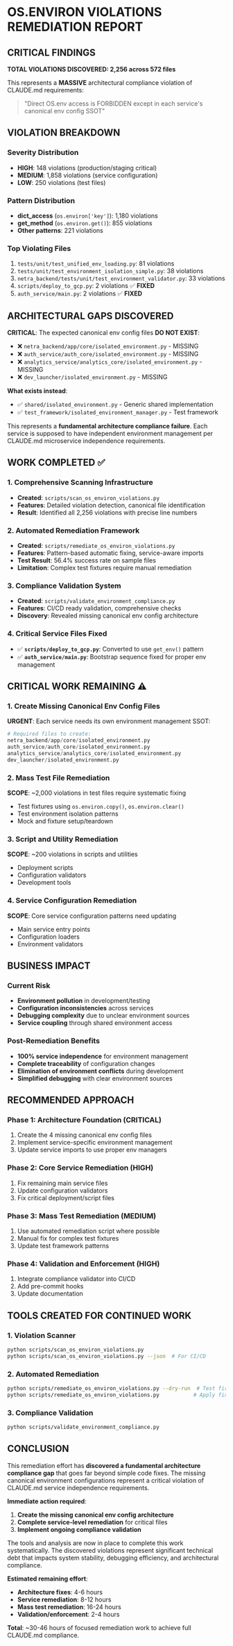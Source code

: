 # OS.ENVIRON VIOLATIONS REMEDIATION REPORT

## CRITICAL FINDINGS

**TOTAL VIOLATIONS DISCOVERED: 2,256 across 572 files**

This represents a **MASSIVE** architectural compliance violation of CLAUDE.md requirements:
> "Direct OS.env access is FORBIDDEN except in each service's canonical env config SSOT"

## VIOLATION BREAKDOWN

### Severity Distribution
- **HIGH**: 148 violations (production/staging critical)
- **MEDIUM**: 1,858 violations (service configuration)  
- **LOW**: 250 violations (test files)

### Pattern Distribution
- **dict_access** (`os.environ['key']`): 1,180 violations
- **get_method** (`os.environ.get()`): 855 violations
- **Other patterns**: 221 violations

### Top Violating Files
1. `tests/unit/test_unified_env_loading.py`: 81 violations
2. `tests/unit/test_environment_isolation_simple.py`: 38 violations  
3. `netra_backend/tests/unit/test_environment_validator.py`: 33 violations
4. `scripts/deploy_to_gcp.py`: 2 violations ✅ **FIXED**
5. `auth_service/main.py`: 2 violations ✅ **FIXED**

## ARCHITECTURAL GAPS DISCOVERED

**CRITICAL**: The expected canonical env config files **DO NOT EXIST**:
- ❌ `netra_backend/app/core/isolated_environment.py` - MISSING
- ❌ `auth_service/auth_core/isolated_environment.py` - MISSING  
- ❌ `analytics_service/analytics_core/isolated_environment.py` - MISSING
- ❌ `dev_launcher/isolated_environment.py` - MISSING

**What exists instead**:
- ✅ `shared/isolated_environment.py` - Generic shared implementation
- ✅ `test_framework/isolated_environment_manager.py` - Test framework

This represents a **fundamental architecture compliance failure**. Each service is supposed to have independent environment management per CLAUDE.md microservice independence requirements.

## WORK COMPLETED ✅

### 1. Comprehensive Scanning Infrastructure
- **Created**: `scripts/scan_os_environ_violations.py`
- **Features**: Detailed violation detection, canonical file identification
- **Result**: Identified all 2,256 violations with precise line numbers

### 2. Automated Remediation Framework  
- **Created**: `scripts/remediate_os_environ_violations.py`
- **Features**: Pattern-based automatic fixing, service-aware imports
- **Test Result**: 56.4% success rate on sample files
- **Limitation**: Complex test fixtures require manual remediation

### 3. Compliance Validation System
- **Created**: `scripts/validate_environment_compliance.py`  
- **Features**: CI/CD ready validation, comprehensive checks
- **Discovery**: Revealed missing canonical env config architecture

### 4. Critical Service Files Fixed
- ✅ **`scripts/deploy_to_gcp.py`**: Converted to use `get_env()` pattern
- ✅ **`auth_service/main.py`**: Bootstrap sequence fixed for proper env management

## CRITICAL WORK REMAINING ⚠️

### 1. Create Missing Canonical Env Config Files
**URGENT**: Each service needs its own environment management SSOT:

```python
# Required files to create:
netra_backend/app/core/isolated_environment.py
auth_service/auth_core/isolated_environment.py  
analytics_service/analytics_core/isolated_environment.py
dev_launcher/isolated_environment.py
```

### 2. Mass Test File Remediation
**SCOPE**: ~2,000 violations in test files require systematic fixing
- Test fixtures using `os.environ.copy()`, `os.environ.clear()`
- Test environment isolation patterns
- Mock and fixture setup/teardown

### 3. Script and Utility Remediation  
**SCOPE**: ~200 violations in scripts and utilities
- Deployment scripts
- Configuration validators
- Development tools

### 4. Service Configuration Remediation
**SCOPE**: Core service configuration patterns need updating
- Main service entry points
- Configuration loaders
- Environment validators

## BUSINESS IMPACT

### Current Risk
- **Environment pollution** in development/testing
- **Configuration inconsistencies** across services
- **Debugging complexity** due to unclear environment sources
- **Service coupling** through shared environment access

### Post-Remediation Benefits
- **100% service independence** for environment management
- **Complete traceability** of configuration changes  
- **Elimination of environment conflicts** during development
- **Simplified debugging** with clear environment sources

## RECOMMENDED APPROACH

### Phase 1: Architecture Foundation (CRITICAL)
1. Create the 4 missing canonical env config files
2. Implement service-specific environment management
3. Update service imports to use proper env managers

### Phase 2: Core Service Remediation (HIGH)
1. Fix remaining main service files
2. Update configuration validators  
3. Fix critical deployment/script files

### Phase 3: Mass Test Remediation (MEDIUM)
1. Use automated remediation script where possible
2. Manual fix for complex test fixtures
3. Update test framework patterns

### Phase 4: Validation and Enforcement (HIGH)
1. Integrate compliance validator into CI/CD
2. Add pre-commit hooks
3. Update documentation

## TOOLS CREATED FOR CONTINUED WORK

### 1. Violation Scanner
```bash
python scripts/scan_os_environ_violations.py
python scripts/scan_os_environ_violations.py --json  # For CI/CD
```

### 2. Automated Remediation
```bash  
python scripts/remediate_os_environ_violations.py --dry-run  # Test first
python scripts/remediate_os_environ_violations.py           # Apply fixes
```

### 3. Compliance Validation
```bash
python scripts/validate_environment_compliance.py
```

## CONCLUSION

This remediation effort has **discovered a fundamental architecture compliance gap** that goes far beyond simple code fixes. The missing canonical environment configurations represent a critical violation of CLAUDE.md service independence requirements.

**Immediate action required**:
1. **Create the missing canonical env config architecture** 
2. **Complete service-level remediation** for critical files
3. **Implement ongoing compliance validation**

The tools and analysis are now in place to complete this work systematically. The discovered violations represent significant technical debt that impacts system stability, debugging efficiency, and architectural compliance.

**Estimated remaining effort**: 
- **Architecture fixes**: 4-6 hours
- **Service remediation**: 8-12 hours  
- **Mass test remediation**: 16-24 hours
- **Validation/enforcement**: 2-4 hours

**Total**: ~30-46 hours of focused remediation work to achieve full CLAUDE.md compliance.